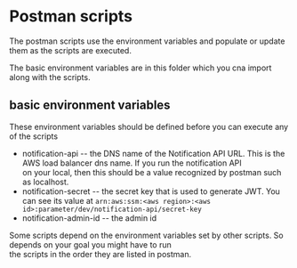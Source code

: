 # Postman scripts

The postman scripts use the environment variables and populate or update them as the scripts are executed.

The basic environment variables are in this folder which you cna import along with the scripts.  

## basic environment variables

These environment variables should be defined before you can execute any of the scripts
- notification-api
-- the DNS name of the Notification API URL. This is the AWS load balancer dns name.  If you run the notification API \
on your local, then this should be a value recognized by postman such as localhost.
- notification-secret
-- the secret key that is used to generate JWT.  You can see its value at `arn:aws:ssm:<aws region>:<aws id>:parameter/dev/notification-api/secret-key`
- notification-admin-id
-- the admin id

Some scripts depend on the environment variables set by other scripts.  So depends on your goal you might have to run \
the scripts in the order they are listed in postman.